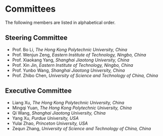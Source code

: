 # **Committees**
The following members are listed in alphabetical order.
## **Steering Committee**

- Prof. Bo Li, *The Hong Kong Polytechnic University, China*
- Prof. Wenjun Zeng, *Eastern Institute of Technology, Ningbo, China*
- Prof. Xiaokang Yang, *Shanghai Jiaotong University, China*
- Prof. Xin Jin, *Eastern Institute of Technology, Ningbo, China*
- Prof. Yunbo Wang, *Shanghai Jiaotong University, China*
- Prof. Zhibo Chen, *University of Science and Technology of China, China*

## **Executive Committee**
- Liang Xu, *The Hong Kong Polytechnic University, China*
- Mingqi Yuan, *The Hong Kong Polytechnic University, China*
- Qi Wang, *Shanghai Jiaotong University, China*
- Yang Xu, *Purdue University, USA*
- Yulai Zhao, *Princeton University, USA*
- Zequn Zhang, *University of Science and Technology of China, China*